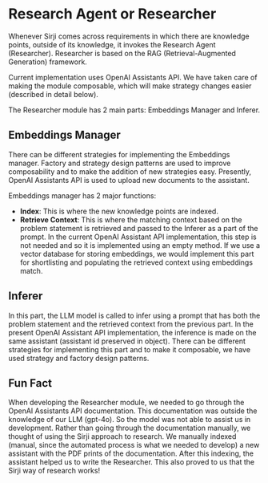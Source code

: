 # Research Agent or Researcher

Whenever Sirji comes across requirements in which there are knowledge points, outside of its knowledge, it invokes the Research Agent (Researcher). Researcher is based on the RAG (Retrieval-Augmented Generation) framework.

Current implementation uses OpenAI Assistants API. We have taken care of making the module composable, which will make strategy changes easier (described in detail below).

The Researcher module has 2 main parts: Embeddings Manager and Inferer.

## Embeddings Manager

There can be different strategies for implementing the Embeddings manager. Factory and strategy design patterns are used to improve composability and to make the addition of new strategies easy. Presently, OpenAI Assistants API is used to upload new documents to the assistant.

Embeddings manager has 2 major functions:

- **Index**: This is where the new knowledge points are indexed.
- **Retrieve Context**: This is where the matching context based on the problem statement is retrieved and passed to the Inferer as a part of the prompt. In the current OpenAI Assistant API implementation, this step is not needed and so it is implemented using an empty method. If we use a vector database for storing embeddings, we would implement this part for shortlisting and populating the retrieved context using embeddings match.

## Inferer

In this part, the LLM model is called to infer using a prompt that has both the problem statement and the retrieved context from the previous part. In the present OpenAI Assistant API implementation, the inference is made on the same assistant (assistant id preserved in object). There can be different strategies for implementing this part and to make it composable, we have used strategy and factory design patterns.

## Fun Fact

When developing the Researcher module, we needed to go through the OpenAI Assistants API documentation. This documentation was outside the knowledge of our LLM (gpt-4o). So the model was not able to assist us in development. Rather than going through the documentation manually, we thought of using the Sirji approach to research. We manually indexed (manual, since the automated process is what we needed to develop) a new assistant with the PDF prints of the documentation. After this indexing, the assistant helped us to write the Researcher. This also proved to us that the Sirji way of research works!
